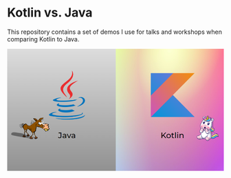 # Kotlin vs. Java

This repository contains a set of demos I use for talks and workshops when comparing Kotlin to Java.


![title_image.png](img%2Ftitle_image.png)
